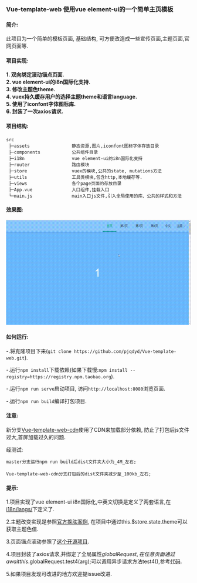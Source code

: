 ### Vue-template-web 使用vue element-ui的一个简单主页模板

#### 简介:
 此项目为一个简单的模板页面, 基础结构, 可方便改造成一些宣传页面,主题页面,官网页面等. 

#### 项目实现: 

 **1. 双向绑定滚动锚点页面.**<br>
 **2. vue element-ui的i8n国际化支持.**<br>
 **3. 修改主题色theme.** <br>
 **4. vuex持久缓存用户的选择主题theme和语言language.**<br>
 **5. 使用了iconfont字体图标库.** <br>
 **6. 封装了一次axios请求.**<br>



#### 项目结构:
 ```
 src
  ├─assets                静态资源,图片,iconfont图标字体存放目录
  ├─components            公共组件目录
  ├─i18n                  vue element-ui的i8n国际化支持
  ├─router                路由模块
  ├─store                 vuex的模块,公共的state, mutations方法
  ├─utils                 工具类模块,包含http,本地缓存等.
  ├─views                 各个page页面的存放目录
  ├─App.vue               入口组件,挂载入口
  └─main.js               main入口js文件,引入全局使用的库、公共的样式和方法
 ```


#### 效果图:

![效果图](./src/assets/vue-template-web.gif)


#### 如何运行:

   -.将克隆项目下来(`git clone https://github.com/pjqdyd/Vue-template-web.git`).
   
   -.运行`npm install`下载依赖(如果下载慢:`npm install --registry=https://registry.npm.taobao.org`).
   
   -.运行`npm run serve`启动项目, 访问`http://localhost:8080`浏览页面.
   
   -.运行`npm run build`编译打包项目.

#### 注意:
 新分支[Vue-template-web-cdn](https://github.com/pjqdyd/Vue-template-web/tree/Vue-template-web-cdn)使用了CDN来加载部分依赖, 防止了打包后js文件过大,首屏加载过久的问题.

 经测试:

    master分支运行npm run build后dist文件夹大小为_4M_左右;

    Vue-template-web-cdn分支打包后的dist文件夹减少至_100kb_左右;
   
#### 提示:
 
   1.项目实现了vue element-ui i8n国际化,中英文切换是定义了两套语言,在[i18n/langs/](./src/i18n/langs)下定义了.
   
   2.主题改变实现是参照[官方换肤案例](https://panjiachen.gitee.io/vue-element-admin-site/zh/guide/advanced/theme.html#%E6%A0%B7%E5%BC%8F%E8%A6%86%E7%9B%96), 在项目中通过this.$store.state.theme可以获取主题色值.
   
   3.页面锚点滚动参照了[这个开源项目](https://github.com/ityadong/VueAnchor).
   
   4.项目封装了axios请求,并绑定了全局属性$globalRequest,在任意页面通过await this.$globalRequest.test4(arg);可以调用异步请求方法test4(),参考[代码](https://github.com/pjqdyd/Vue-template-web/commit/d96f0575937010ac3a4716b170c3f72c89adfd4d).
   
   5.如果项目发现可改进的地方欢迎提issue改进.
